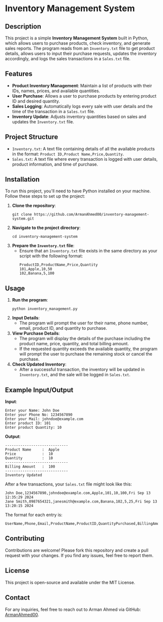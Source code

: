 
<h1>Inventory Management System</h1>

<h2>Description</h2>

<p>This project is a simple <strong>Inventory Management System</strong> built in Python, which allows users to purchase products, check inventory, and generate sales reports. The program reads from an <code>Inventory.txt</code> file to get product details, allows users to input their purchase requests, updates the inventory accordingly, and logs the sales transactions in a <code>Sales.txt</code> file.</p>

<h2>Features</h2>

<ul>
    <li><strong>Product Inventory Management</strong>: Maintain a list of products with their IDs, names, prices, and available quantities.</li>
    <li><strong>User Purchase</strong>: Allows a user to purchase products by entering product ID and desired quantity.</li>
    <li><strong>Sales Logging</strong>: Automatically logs every sale with user details and the time of the transaction in a <code>Sales.txt</code> file.</li>
    <li><strong>Inventory Update</strong>: Adjusts inventory quantities based on sales and updates the <code>Inventory.txt</code> file.</li>
</ul>

<h2>Project Structure</h2>

<ul>
    <li><code>Inventory.txt</code>: A text file containing details of all the available products in the format: <code>Product ID,Product Name,Price,Quantity</code>.</li>
    <li><code>Sales.txt</code>: A text file where every transaction is logged with user details, product information, and time of purchase.</li>
</ul>

<h2>Installation</h2>

<p>To run this project, you'll need to have Python installed on your machine. Follow these steps to set up the project:</p>

<ol>
    <li><strong>Clone the repository</strong>:
        <pre><code>git clone https://github.com/ArmanAhmed00/inventory-management-system.git</code></pre>
    </li>
    <li><strong>Navigate to the project directory</strong>:
        <pre><code>cd inventory-management-system</code></pre>
    </li>
    <li><strong>Prepare the <code>Inventory.txt</code> file</strong>:
        <ul>
            <li>Ensure that an <code>Inventory.txt</code> file exists in the same directory as your script with the following format:
                <pre><code>ProductID,ProductName,Price,Quantity
101,Apple,10,50
102,Banana,5,100
</code></pre>
            </li>
        </ul>
    </li>
</ol>

<h2>Usage</h2>

<ol>
    <li><strong>Run the program</strong>:
        <pre><code>python inventory_management.py</code></pre>
    </li>
    <li><strong>Input Details</strong>:
        <ul>
            <li>The program will prompt the user for their name, phone number, email, product ID, and quantity to purchase.</li>
        </ul>
    </li>
    <li><strong>View Purchase Details</strong>:
        <ul>
            <li>The program will display the details of the purchase including the product name, price, quantity, and total billing amount.</li>
            <li>If the requested quantity exceeds the available quantity, the program will prompt the user to purchase the remaining stock or cancel the purchase.</li>
        </ul>
    </li>
    <li><strong>Check Updated Inventory</strong>:
        <ul>
            <li>After a successful transaction, the inventory will be updated in <code>Inventory.txt</code>, and the sale will be logged in <code>Sales.txt</code>.</li>
        </ul>
    </li>
</ol>

<h2>Example Input/Output</h2>

<p><strong>Input</strong>:</p>
<pre><code>Enter your Name: John Doe
Enter your Phone No: 1234567890
Enter your Mail: johndoe@example.com
Enter product ID: 101
Enter product Quantity: 10
</code></pre>

<p><strong>Output</strong>:</p>
<pre><code>-----------------------------
Product Name     :  Apple
Price            :  10
Quantity         :  10
-----------------------------
Billing Amount   :  100
-----------------------------
Inventory Updated
</code></pre>
<p>After a few transactions, your <code>Sales.txt</code> file might look like this:</p>

<pre><code>John Doe,1234567890,johndoe@example.com,Apple,101,10,100,Fri Sep 13 12:35:29 2024
Jane Smith,0987654321,janesmith@example.com,Banana,102,5,25,Fri Sep 13 13:20:15 2024
</code></pre>

<p>The format for each entry is:</p>
<pre><code>UserName,Phone,Email,ProductName,ProductID,QuantityPurchased,BillingAmount,TimeOfPurchase
</code></pre>
<h2>Contributing</h2>

<p>Contributions are welcome! Please fork this repository and create a pull request with your changes. If you find any issues, feel free to report them.</p>

<h2>License</h2>

<p>This project is open-source and available under the MIT License.</p>

<h2>Contact</h2>

<p>For any inquiries, feel free to reach out to Arman Ahmed via GitHub: <a href="https://github.com/ArmanAhmed00">ArmanAhmed00</a>.</p>
